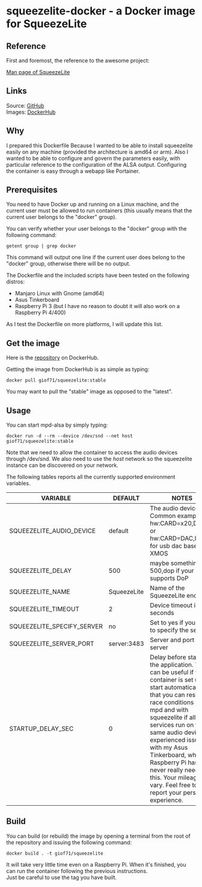 # squeezelite-docker - a Docker image for SqueezeLite

## Reference

First and foremost, the reference to the awesome project:

[Man page of SqueezeLite](https://ralph-irving.github.io/squeezelite.html)

## Links

Source: [GitHub](https://github.com/giof71/squeezelite-docker)  
Images: [DockerHub](https://hub.docker.com/r/giof71/squeezelite)

## Why

I prepared this Dockerfile Because I wanted to be able to install squeezelite easily on any machine (provided the architecture is amd64 or arm). Also I wanted to be able to configure and govern the parameters easily, with particular reference to the configuration of the ALSA output. Configuring the container is easy through a webapp like Portainer.

## Prerequisites

You need to have Docker up and running on a Linux machine, and the current user must be allowed to run containers (this usually means that the current user belongs to the "docker" group).

You can verify whether your user belongs to the "docker" group with the following command:

`getent group | grep docker`

This command will output one line if the current user does belong to the "docker" group, otherwise there will be no output.

The Dockerfile and the included scripts have been tested on the following distros:

- Manjaro Linux with Gnome (amd64)
- Asus Tinkerboard
- Raspberry Pi 3 (but I have no reason to doubt it will also work on a Raspberry Pi 4/400)

As I test the Dockerfile on more platforms, I will update this list.

## Get the image

Here is the [repository](https://hub.docker.com/repository/docker/giof71/squeezelite) on DockerHub.

Getting the image from DockerHub is as simple as typing:

`docker pull giof71/squeezelite:stable`

You may want to pull the "stable" image as opposed to the "latest".

## Usage

You can start mpd-alsa by simply typing:

`docker run -d --rm --device /dev/snd --net host giof71/squeezelite:stable`

Note that we need to allow the container to access the audio devices through /dev/snd. 
We also need to use the *host* network so the squeezelite instance can be discovered on your network.

The following tables reports all the currently supported environment variables.

| VARIABLE | DEFAULT | NOTES |
| ------------------- | --------------- | ------------------------------------------------------------------------------------------------------------------------------------------------------------------------------------------------------------------------------------------------------------------------------------------------------------------------------------------------------------- |
| SQUEEZELITE_AUDIO_DEVICE | default | The audio device. Common examples: hw:CARD=x20,DEV=0 or hw:CARD=DAC,DEV=0 for usb dac based on XMOS |
| SQUEEZELITE_DELAY | 500 | maybe something like 500,dop if your DAC supports DoP |
| SQUEEZELITE_NAME | SqueezeLite | Name of the SqueezeLite endpoint |
| SQUEEZELITE_TIMEOUT | 2 | Device timeout in seconds |
| SQUEEZELITE_SPECIFY_SERVER | no | Set to yes if you want to specify the server |
| SQUEEZELITE_SERVER_PORT | server:3483 | Server and port of the server |
| STARTUP_DELAY_SEC   | 0 | Delay before starting the application. This can be useful if your container is set up to start automatically, so that you can resolve race conditions with mpd and with squeezelite if all those services run on the same audio device. I experienced issues with my Asus Tinkerboard, while the Raspberry Pi has never really needed this. Your mileage may vary. Feel free to report your personal experience. |

## Build

You can build (or rebuild) the image by opening a terminal from the root of the repository and issuing the following command:

`docker build . -t giof71/squeezelite`

It will take very little time even on a Raspberry Pi. When it's finished, you can run the container following the previous instructions.<br />
Just be careful to use the tag you have built.
